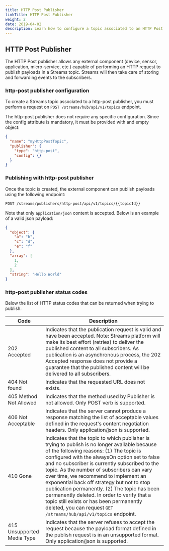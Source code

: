 ```yaml
---
title: HTTP Post Publisher
linkTitle: HTTP Post Publisher
weight: 2
date: 2019-04-02
description: Learn how to configure a topic associated to an HTTP Post publisher.
---
```


## HTTP Post Publisher

The HTTP Post publisher allows any external component (device, sensor, application, micro-service, etc.) capable of performing an HTTP request to publish payloads in a Streams topic.
Streams will then take care of storing and forwarding events to the subscribers.

### http-post publisher configuration

To create a Streams topic associated to a http-post publisher, you must perform a request on `POST /streams/hub/api/v1/topics` endpoint.

The http-post publisher does not require any specific configuration. Since the config attribute is mandatory, it must be provided with and empty object:

```json
{
  "name": "myHttpPostTopic",
  "publisher": {
    "type": "http-post",
    "config": {}
  }
}
```

### Publishing with http-post publisher

Once the topic is created, the external component can publish payloads using the following endpoint:

`POST /streams/publishers/http-post/api/v1/topics/{{topicId}}`

Note that only `application/json` content is accepted. Below is an example of a valid json payload:

```json
{
  "object": {
    "a": "b",
    "c": "d",
    "e": "f"
  },
  "array": [
    1,
    2
  ],
  "string": "Hello World"
}
```

### http-post publisher status codes

Below the list of HTTP status codes that can be returned when trying to publish:

| Code | Description |
|------|-------------|
| 202 Accepted | Indicates that the publication request is valid and have been accepted. Note: Streams platform will make its best effort (retries) to deliver the published content to all subscribers. As publication is an asynchronous process, the 202 Accepted response does not provide a guarantee that the published content will be delivered to all subscribers. |
| 404 Not found | Indicates that the requested URL does not exists. |
| 405 Method Not Allowed | Indicates that the method used by Publisher is not allowed. Only POST verb is supported. |
|  406 Not Acceptable | Indicates that the server cannot produce a response matching the list of acceptable values defined in the request's content negotiation headers. Only application/json is supported. |
| 410 Gone | Indicates that the topic to which publisher is trying to publish is no longer available because of the following reasons: (1) The topic is configured with the alwaysOn option set to false and no subscriber is currently subscribed to the topic. As the number of subscribers can vary over time, we recommend to implement an exponential back off strategy but not to stop publication permanently. (2) The topic has been permanently deleted. In order to verify that a topic still exists or has been permanently deleted, you can request `GET /streams/hub/api/v1/topics` endpoint. |
| 415 Unsupported Media Type | Indicates that the server refuses to accept the request because the payload format defined in the publish request is in an unsupported format. Only application/json is supported. |
